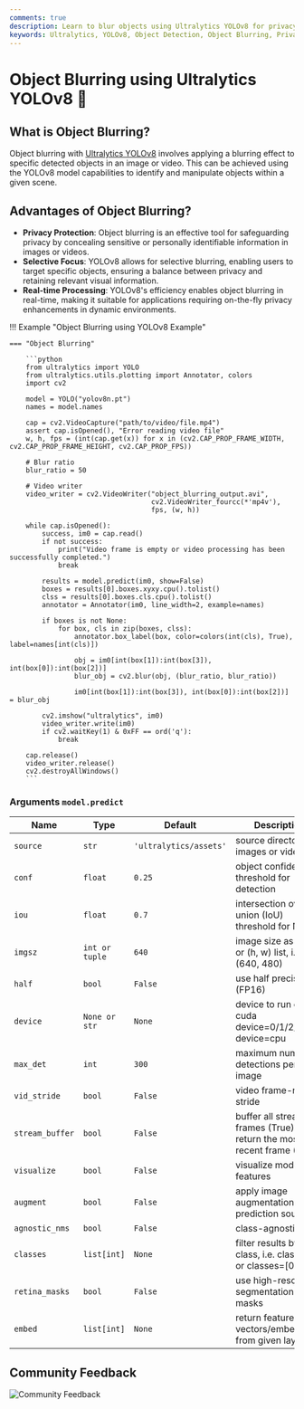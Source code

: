 ```yaml
---
comments: true
description: Learn to blur objects using Ultralytics YOLOv8 for privacy in images and videos.
keywords: Ultralytics, YOLOv8, Object Detection, Object Blurring, Privacy Protection, Image Processing, Video Analysis, AI, Machine Learning
---
```


# Object Blurring using Ultralytics YOLOv8 🚀

## What is Object Blurring?

Object blurring with [Ultralytics YOLOv8](https://github.com/ultralytics/ultralytics/) involves applying a blurring effect to specific detected objects in an image or video. This can be achieved using the YOLOv8 model capabilities to identify and manipulate objects within a given scene.

## Advantages of Object Blurring?

- **Privacy Protection**: Object blurring is an effective tool for safeguarding privacy by concealing sensitive or personally identifiable information in images or videos.
- **Selective Focus**: YOLOv8 allows for selective blurring, enabling users to target specific objects, ensuring a balance between privacy and retaining relevant visual information.
- **Real-time Processing**: YOLOv8's efficiency enables object blurring in real-time, making it suitable for applications requiring on-the-fly privacy enhancements in dynamic environments.

!!! Example "Object Blurring using YOLOv8 Example"

    === "Object Blurring"

        ```python
        from ultralytics import YOLO
        from ultralytics.utils.plotting import Annotator, colors
        import cv2

        model = YOLO("yolov8n.pt")
        names = model.names

        cap = cv2.VideoCapture("path/to/video/file.mp4")
        assert cap.isOpened(), "Error reading video file"
        w, h, fps = (int(cap.get(x)) for x in (cv2.CAP_PROP_FRAME_WIDTH, cv2.CAP_PROP_FRAME_HEIGHT, cv2.CAP_PROP_FPS))

        # Blur ratio
        blur_ratio = 50

        # Video writer
        video_writer = cv2.VideoWriter("object_blurring_output.avi",
                                       cv2.VideoWriter_fourcc(*'mp4v'),
                                       fps, (w, h))

        while cap.isOpened():
            success, im0 = cap.read()
            if not success:
                print("Video frame is empty or video processing has been successfully completed.")
                break

            results = model.predict(im0, show=False)
            boxes = results[0].boxes.xyxy.cpu().tolist()
            clss = results[0].boxes.cls.cpu().tolist()
            annotator = Annotator(im0, line_width=2, example=names)

            if boxes is not None:
                for box, cls in zip(boxes, clss):
                    annotator.box_label(box, color=colors(int(cls), True), label=names[int(cls)])

                    obj = im0[int(box[1]):int(box[3]), int(box[0]):int(box[2])]
                    blur_obj = cv2.blur(obj, (blur_ratio, blur_ratio))

                    im0[int(box[1]):int(box[3]), int(box[0]):int(box[2])] = blur_obj

            cv2.imshow("ultralytics", im0)
            video_writer.write(im0)
            if cv2.waitKey(1) & 0xFF == ord('q'):
                break

        cap.release()
        video_writer.release()
        cv2.destroyAllWindows()
        ```

### Arguments `model.predict`

| Name            | Type           | Default                | Description                                                                |
|-----------------|----------------|------------------------|----------------------------------------------------------------------------|
| `source`        | `str`          | `'ultralytics/assets'` | source directory for images or videos                                      |
| `conf`          | `float`        | `0.25`                 | object confidence threshold for detection                                  |
| `iou`           | `float`        | `0.7`                  | intersection over union (IoU) threshold for NMS                            |
| `imgsz`         | `int or tuple` | `640`                  | image size as scalar or (h, w) list, i.e. (640, 480)                       |
| `half`          | `bool`         | `False`                | use half precision (FP16)                                                  |
| `device`        | `None or str`  | `None`                 | device to run on, i.e. cuda device=0/1/2/3 or device=cpu                   |
| `max_det`       | `int`          | `300`                  | maximum number of detections per image                                     |
| `vid_stride`    | `bool`         | `False`                | video frame-rate stride                                                    |
| `stream_buffer` | `bool`         | `False`                | buffer all streaming frames (True) or return the most recent frame (False) |
| `visualize`     | `bool`         | `False`                | visualize model features                                                   |
| `augment`       | `bool`         | `False`                | apply image augmentation to prediction sources                             |
| `agnostic_nms`  | `bool`         | `False`                | class-agnostic NMS                                                         |
| `classes`       | `list[int]`    | `None`                 | filter results by class, i.e. classes=0, or classes=[0,2,3]                |
| `retina_masks`  | `bool`         | `False`                | use high-resolution segmentation masks                                     |
| `embed`         | `list[int]`    | `None`                 | return feature vectors/embeddings from given layers                        |

## Community Feedback

![Community Feedback](https://github.com/RizwanMunawar/RizwanMunawar/assets/62513924/3b4c3c1b-be2d-427b-a816-5f515b5cb12c)